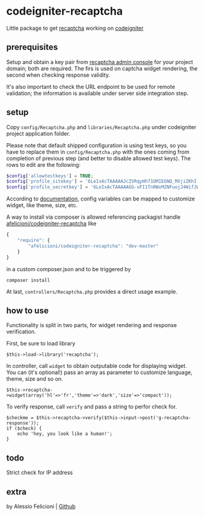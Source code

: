 # codeigniter-recaptcha

Little package to get [recaptcha][5] working on [codeigniter][1]

## prerequisites

Setup and obtain a key pair from [recaptcha admin console][6] for your project domain; both are required. The firs is used on captcha widget rendering, the second when checking response validity.

It's also important to check the URL endpoint to be used for remote validation; the information is available under server side integration step.

## setup

Copy `config/Recaptcha.php` and `libraries/Recaptcha.php` under codeigniter project application folder.

Please note that default shipped configuration is using test keys, so you have to replace them in `config/Recaptcha.php` with the ones coming from completion of previous step (and better to disable allowed test keys). The rows to edit are the following:
```php
$config['allowtestkeys'] = TRUE;
$config['profile_sitekey'] = '6LeIxAcTAAAAAJcZVRqyHh71UMIEGNQ_MXjiZKhI';
$config['profile_secretkey'] = '6LeIxAcTAAAAAGG-vFI1TnRWxMZNFuojJ4WifJWe';
```

According to [documentation][3], config variables can be mapped to customize widget, like theme, size, etc.

A way to install via composer is allowed referencing packagist handle [afelicioni/codeigniter-recaptcha][7] like
```javascript
{
	"require": {
		"afelicioni/codeigniter-recaptcha": "dev-master"
	}
}
```
in a custom composer.json and to be triggered by
```
composer install
```

At last, `controllers/Recaptcha.php` provides a direct usage example.

## how to use

Functionality is split in two parts, for widget rendering and response verification.

First, be sure to load library
```
$this->load->library('recaptcha');
```

In controller, call `widget` to obtain outputable code for displaying widget. You can (it's optional!) pass an array as parameter to customize language, theme, size and so on.
```
$this->recaptcha->widget(array('hl'=>'fr','theme'=>'dark','size'=>'compact'));
```

To verify response, call `verify` and pass a string to perfor check for.
```
$checkme = $this->recaptcha->verify($this->input->post('g-recaptcha-response'));
if ($check) {
	echo 'hey, you look like a human!';
}
```
## todo

Strict check for IP address

## extra

by Alessio Felicioni | [Github](https://github.com/afelicioni)

[1]: http://www.codeigniter.com/
[2]: https://developers.google.com/recaptcha/
[3]: https://developers.google.com/recaptcha/docs/display
[4]: https://developers.google.com/recaptcha/docs/verify
[5]: https://developers.google.com/recaptcha/intro
[6]: https://www.google.com/recaptcha/admin
[7]: https://packagist.org/packages/afelicioni/codeigniter-recaptcha
